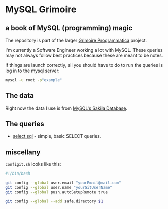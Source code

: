 # MySQL Grimoire

## a book of MySQL (programming) magic

The repository is part of the larger [Grimoire Programmatica](https://github.com/WalterMarch/grimoireprogrammatica) project.

I'm currently a Software Engineer working a lot with MySQL. These queries may not always follow best practices because these are meant to be notes.

If things are launch correctly, all you should have to do to run the queries is log in to the mysql server:

```bash
mysql -u root -p"example"
```

## The data

Right now the data I use is from [MySQL's Sakila Database](https://dev.mysql.com/doc/sakila/en/).

## The queries

* [select.sql](select.sql) - simple, basic SELECT queries.

## miscellany

`configit.sh` looks like this:

```bash
#!/bin/bash

git config --global user.email "yourEmail@mail.com"
git config --global user.name "yourGitUserName"
git config --global push.autoSetupRemote true

git config --global --add safe.directory $1
```
